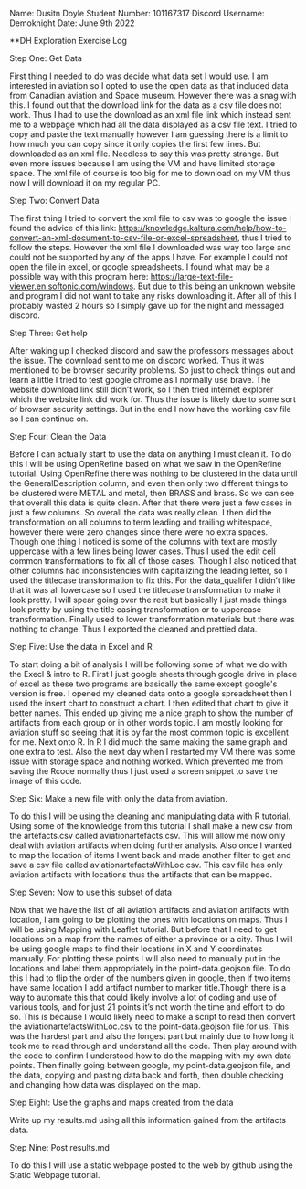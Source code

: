 Name: Dusitn Doyle 
Student Number: 101167317
Discord Username: Demoknight
Date: June 9th 2022

**DH Exploration Exercise Log

Step One: Get Data

First thing I needed to do was decide what data set I would use. I am interested in aviation so I opted to use the open data as that included data from Canadian aviation and Space museum. However there was a snag with this. I found out that the download link for the data as a csv file does not work. Thus I had to use the download as an xml file link which instead sent me to a webpage which had all the data displayed as a csv file text. I tried to copy and paste the text manually however I am guessing there is a limit to how much you can copy since it only copies the first few lines. But downloaded as an xml file. Needless to say this was pretty strange. But even more issues because I am using the VM and have limited storage space. The xml file of course  is too big for me to download on my VM thus now I will download it on my regular PC.

Step Two: Convert Data

The first thing I tried to convert the xml file to csv was to google the issue I found the advice of this link: https://knowledge.kaltura.com/help/how-to-convert-an-xml-document-to-csv-file-or-excel-spreadsheet, thus I tried to follow the steps. However the xml file I downloaded was way too large and could not be supported by any of the apps I have. For example  I could not open the file in excel, or google spreadsheets. I found what may be a possible way with this program here: https://large-text-file-viewer.en.softonic.com/windows. But due to this being an unknown website and program I did not want to take any risks downloading it. After all of this I probably wasted 2 hours so I simply gave up for the night and messaged discord.

Step Three: Get help

After waking up I checked discord and saw the professors messages about the issue. The download sent to me on discord worked. Thus it was mentioned to be browser security problems. So just to check things out and learn a little I tried to test google chrome as I normally use brave. The website download link still didn’t work, so I then tried internet explorer which the website link did work for. Thus the issue is likely due to some sort of browser security settings. But in the end I now have the working csv file so I can continue on.

Step Four: Clean the Data

Before I can actually start to use the data on anything I must clean it. To do this I will be using OpenRefine based on what we saw in the OpenRefine tutorial. Using OpenRefine there was nothing to be clustered in the data until the GeneralDescription column, and even then only two different things to be clustered were METAL and metal, then BRASS and brass. So we can see that overall this data is quite clean. After that there were just a few cases in just a few columns. So overall the data was really clean. I then did the transformation on all columns to term leading and trailing whitespace, however there were zero changes since there were no extra spaces. Though one thing I noticed is some of the columns with text are mostly uppercase with a few lines being lower cases. Thus I used the edit cell common transformations to fix all of those cases. Though I also noticed that other columns had inconsistencies with capitalizing the leading letter, so I used the titlecase transformation to fix this. For the data_qualifer I didn’t like that it was all lowercase so I used the titlecase transformation to make it look pretty. I will spear going over the rest but basically I just made things look pretty by using the title casing transformation or to uppercase transformation. Finally used to lower transformation materials but there was nothing to change. Thus I exported the cleaned and prettied data.

Step Five: Use the data in Excel and R

To start doing a bit of analysis I will be following some of what we do with the Execl & intro to R. First I just google sheets through google drive in place of excel as these two programs are basically the same except google's version is free. I opened my cleaned data onto a google spreadsheet then I used the insert chart to construct a chart. I then edited that chart to give it better names. This ended up giving me a nice graph to show the number of artifacts from each group or in other words topic. I am mostly looking for aviation stuff so seeing that it is by far the most common topic is excellent for me. Next onto R. In R I did much the same making the same graph and one extra to test. Also the next day when I restarted my VM there was some issue with storage space and nothing worked. Which prevented me from saving the Rcode normally thus I just used a screen snippet to save the image of this code.

Step Six: Make a new file with only the data from aviation.

To do this I will be using the cleaning and manipulating data with R tutorial. Using some of the knowledge from this tutorial I shall make a new csv from the artefacts.csv called aviationartefacts.csv. This will allow me now only deal with aviation artifacts when doing further analysis. Also once I wanted to map the location of items I went back and made another filter to get and save a csv file called aviationartefactsWithLoc.csv. This csv file has only aviation artifacts with locations thus the artifacts that can be mapped.

Step Seven: Now to use this subset of data

Now that we have the list of all aviation artifacts and aviation artifacts with location, I am going to be plotting the ones with locations on maps. Thus I will be using Mapping with Leaflet tutorial. But before that I need to get locations on a map from the names of either a province or a city. Thus I will be using google maps to find their locations in X and Y coordinates manually. For plotting these points I will also need to manually put in the locations and label them appropriately in the point-data.geojson file. To do this I had to flip the order of the numbers given in google, then if two items have same location I add artifact number to marker title.Though there is a way to automate this that could likely involve a lot of coding and use of various tools, and for just 21 points it’s not worth the time and effort to do so. This is because I would likely need to make a script to read then convert the aviationartefactsWithLoc.csv to the point-data.geojson file for us. This was the hardest part and also the longest part but mainly due to how long it took me to read through and understand all the code. Then play around with the code to confirm I understood how to do the mapping with my own data points. Then finally going between google, my point-data.geojson file, and the data, copying and pasting data back and forth, then double checking and changing how data was displayed on the map.  

Step Eight: Use the graphs and maps created from the data

Write up my results.md using all this information gained from the artifacts data.

Step Nine: Post results.md

To do this I will use a static webpage posted to the web by github using the Static Webpage tutorial.







